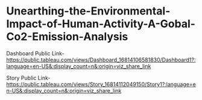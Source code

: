 # Unearthing-the-Environmental-Impact-of-Human-Activity-A-Gobal-Co2-Emission-Analysis


Dashboard Public Link- https://public.tableau.com/views/Dashboard_16814106581830/Dashboard1?:language=en-US&:display_count=n&:origin=viz_share_link

Story Public Link- https://public.tableau.com/views/Story_16814112049150/Story1?:language=en-US&:display_count=n&:origin=viz_share_link
